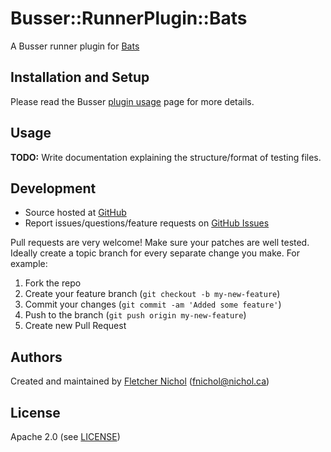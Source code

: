# <a name="title"></a> Busser::RunnerPlugin::Bats

A Busser runner plugin for [Bats][bats_site]

## <a name="installation"></a> Installation and Setup

Please read the Busser [plugin usage][plugin_usage] page for more details.

## <a name="usage"></a> Usage

**TODO:** Write documentation explaining the structure/format of testing files.

## <a name="development"></a> Development

* Source hosted at [GitHub][repo]
* Report issues/questions/feature requests on [GitHub Issues][issues]

Pull requests are very welcome! Make sure your patches are well tested.
Ideally create a topic branch for every separate change you make. For
example:

1. Fork the repo
2. Create your feature branch (`git checkout -b my-new-feature`)
3. Commit your changes (`git commit -am 'Added some feature'`)
4. Push to the branch (`git push origin my-new-feature`)
5. Create new Pull Request

## <a name="authors"></a> Authors

Created and maintained by [Fletcher Nichol][author] (<fnichol@nichol.ca>)

## <a name="license"></a> License

Apache 2.0 (see [LICENSE][license])


[author]:           https://github.com/fnichol
[issues]:           https://github.com/fnichol/busser-bats/issues
[license]:          https://github.com/fnichol/busser-bats/blob/master/LICENSE
[repo]:             https://github.com/fnichol/busser-bats
[plugin_usage]:     http://docs.kitchen-ci.org/busser/plugin-usage

[bats_site]:  https://github.com/sstephenson/bats
